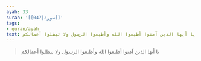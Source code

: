 ```yaml
---
ayah: 33
surah: '[[047|سورة]]'
tags:
- quran/ayah
text: يا أيها الذين آمنوا أطيعوا الله وأطيعوا الرسول ولا تبطلوا أعمالكم
---
```

> يا أيها الذين آمنوا أطيعوا الله وأطيعوا الرسول ولا تبطلوا أعمالكم
